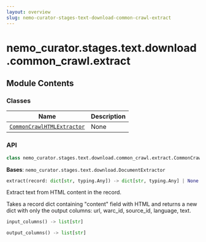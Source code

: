 ```yaml
---
layout: overview
slug: nemo-curator-stages-text-download-common-crawl-extract
---
```


# nemo_curator.stages.text.download.common_crawl.extract



## Module Contents

### Classes

| Name | Description |
|------|-------------|
| [`CommonCrawlHTMLExtractor`](#nemo_curatorstagestextdownloadcommon_crawlextractcommoncrawlhtmlextractor) | None |

### API

```python
class nemo_curator.stages.text.download.common_crawl.extract.CommonCrawlHTMLExtractor(algorithm: nemo_curator.stages.text.download.html_extractors.HTMLExtractorAlgorithm | str | None = None, algorithm_kwargs: dict | None = None, stop_lists: dict[str, frozenset[str]] | None = None)
```

**Bases**: `nemo_curator.stages.text.download.DocumentExtractor`

```python
extract(record: dict[str, typing.Any]) -> dict[str, typing.Any] | None
```

Extract text from HTML content in the record.

Takes a record dict containing "content" field with HTML and returns
a new dict with only the output columns: url, warc_id, source_id, language, text.


```python
input_columns() -> list[str]
```


```python
output_columns() -> list[str]
```

